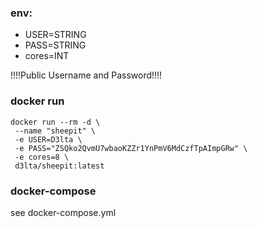 ### env:
- USER=STRING
- PASS=STRING
- cores=INT

!!!!Public Username and Password!!!!

### docker run
```
docker run --rm -d \
 --name "sheepit" \
 -e USER=D3lta \
 -e PASS="ZSQko2QvmU7wbaoKZZr1YnPmV6MdCzfTpAImpGRw" \
 -e cores=8 \
 d3lta/sheepit:latest
```

### docker-compose
see docker-compose.yml
